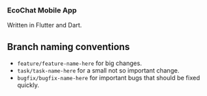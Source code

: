 ### EcoChat Mobile App

Written in Flutter and Dart.

## Branch naming conventions
- `feature/feature-name-here` for big changes.
- `task/task-name-here` for a small not so important change.
- `bugfix/bugfix-name-here` for important bugs that should be fixed quickly.
